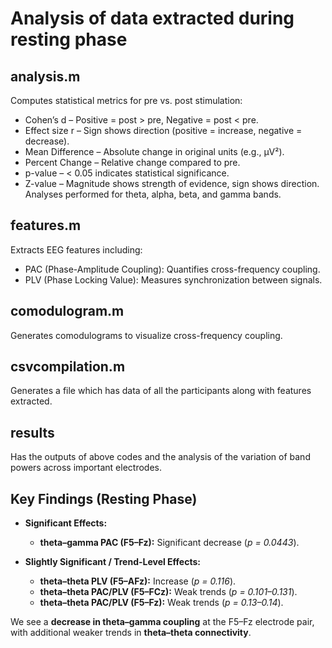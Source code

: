 # Analysis of data extracted during resting phase 
## analysis.m
Computes statistical metrics for pre vs. post stimulation:
- Cohen’s d – Positive = post > pre, Negative = post < pre.
- Effect size r – Sign shows direction (positive = increase, negative = decrease).
- Mean Difference – Absolute change in original units (e.g., µV²).
- Percent Change – Relative change compared to pre.
- p-value – < 0.05 indicates statistical significance.
- Z-value – Magnitude shows strength of evidence, sign shows direction.
Analyses performed for theta, alpha, beta, and gamma bands.
## features.m
Extracts EEG features including:
- PAC (Phase-Amplitude Coupling): Quantifies cross-frequency coupling.
- PLV (Phase Locking Value): Measures synchronization between signals.
## comodulogram.m
Generates comodulograms to visualize cross-frequency coupling.
## csvcompilation.m
Generates a file which has data of all the participants along with features extracted.
## results
Has the outputs of above codes and the analysis of the variation of band powers across important electrodes.

## Key Findings (Resting Phase)  

- **Significant Effects:**  
  - **theta–gamma PAC (F5–Fz):** Significant decrease (*p = 0.0443*).  

- **Slightly Significant / Trend-Level Effects:**  
  - **theta–theta PLV (F5–AFz):** Increase (*p = 0.116*).  
  - **theta–theta PAC/PLV (F5–FCz):** Weak trends (*p = 0.101–0.131*).  
  - **theta–theta PAC/PLV (F5–Fz):** Weak trends (*p = 0.13–0.14*).  

We see a **decrease in theta–gamma coupling** at the F5–Fz electrode pair, with additional weaker trends in **theta–theta connectivity**. 

